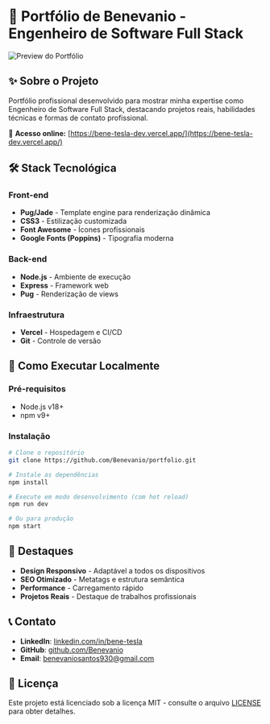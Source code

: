 # 📌 Portfólio de Benevanio - Engenheiro de Software Full Stack

![Preview do Portfólio](https://github.com/user-attachments/assets/cb6c7950-30b5-4937-bd5b-fff273dc60fe)

## ✨ Sobre o Projeto
Portfólio profissional desenvolvido para mostrar minha expertise como Engenheiro de Software Full Stack, destacando projetos reais, habilidades técnicas e formas de contato profissional.

🔗 **Acesso online:** [https://bene-tesla-dev.vercel.app/](https://bene-tesla-dev.vercel.app/)

## 🛠 Stack Tecnológica
### Front-end
- **Pug/Jade** - Template engine para renderização dinâmica
- **CSS3** - Estilização customizada
- **Font Awesome** - Ícones profissionais
- **Google Fonts (Poppins)** - Tipografia moderna

### Back-end
- **Node.js** - Ambiente de execução
- **Express** - Framework web
- **Pug** - Renderização de views

### Infraestrutura
- **Vercel** - Hospedagem e CI/CD
- **Git** - Controle de versão

## 🚀 Como Executar Localmente

### Pré-requisitos
- Node.js v18+
- npm v9+

### Instalação
```bash
# Clone o repositório
git clone https://github.com/Benevanio/portfolio.git

# Instale as dependências
npm install

# Execute em modo desenvolvimento (com hot reload)
npm run dev

# Ou para produção
npm start
```

## 🌟 Destaques
- **Design Responsivo** - Adaptável a todos os dispositivos
- **SEO Otimizado** - Metatags e estrutura semântica
- **Performance** - Carregamento rápido
- **Projetos Reais** - Destaque de trabalhos profissionais

## 📞 Contato
- **LinkedIn**: [linkedin.com/in/bene-tesla](https://linkedin.com/in/bene-tesla)
- **GitHub**: [github.com/Benevanio](https://github.com/Benevanio)
- **Email**: benevaniosantos930@gmail.com

## 📜 Licença
Este projeto está licenciado sob a licença MIT - consulte o arquivo [LICENSE](LICENSE) para obter detalhes.

